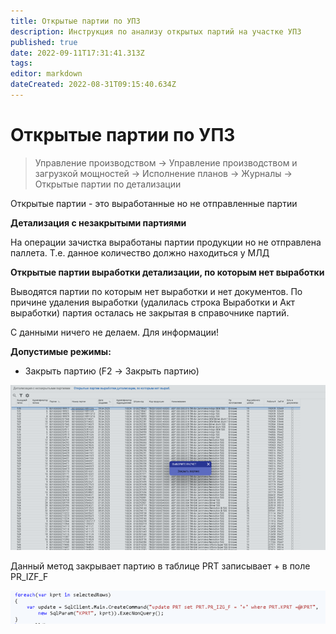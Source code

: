 ```yaml
---
title: Открытые партии по УПЗ
description: Инструкция по анализу открытых партий на участке УПЗ
published: true
date: 2022-09-11T17:31:41.313Z
tags: 
editor: markdown
dateCreated: 2022-08-31T09:15:40.634Z
---
```


# Открытые партии по УПЗ

>Управление производством → Управление производством и загрузкой мощностей → Исполнение планов → Журналы → Открытые партии по детализации


Открытые партии - это выработанные но не отправленные партии

**Детализация с незакрытыми партиями**

На операции зачистка выработаны партии продукции но не отправлена паллета. Т.е. данное количество должно находиться у МЛД

**Открытые партии выработки детализации, по которым нет выработки**

Выводятся партии по которым нет выработки и нет документов. По причине удаления выработки (удалилась строка Выработки и Акт выработки) партия осталась не закрытая в справочнике партий.

С данными ничего не делаем. Для информации!

**Допустимые режимы:**

* Закрыть партию (F2 -> Закрыть партию)

![](<../../../assets/image (509).png>)

Данный метод закрывает партию в таблице PRT записывает + в поле PR\_IZF\_F

![](<../../../assets/image (472).png>)
